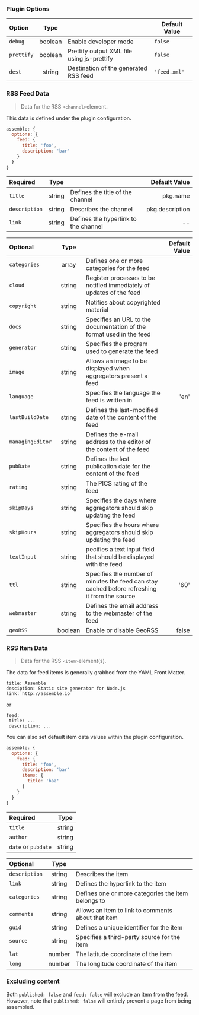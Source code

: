 ### Plugin Options
| Option | Type | | Default Value |  
|:-------|:----:|-|--------------|
| `debug` | boolean | Enable developer mode | `false`
| `prettify`| boolean | Prettify output XML file using js-prettify | `false`
| `dest`| string | Destination of the generated RSS feed |`'feed.xml'`

### RSS Feed Data
> Data for the RSS `<channel>`element.

This data is defined under the plugin configuration.

```js
assemble: {
  options: {
    feed: {
      title: 'foo',
      description: 'bar'
    }
  }
}
```

| Required | Type | | Default Value |     
|:---------|:----:|-|--------------:|
| `title` | string | Defines the title of the channel | pkg.name 
| `description`| string | Describes the channel | pkg.description
| `link`| string | Defines the hyperlink to the channel | --

| Optional | Type | | Default Value |
|:--------------|:----:|-|--------------:|
| `categories` | array | Defines one or more categories for the feed |
| `cloud` | string | Register processes to be notified immediately of updates of the feed |
| `copyright`| string | Notifies about copyrighted material |
| `docs`| string |Specifies an URL to the documentation of the format used in the feed |
| `generator`| string | Specifies the program used to generate the feed |
| `image` | string | Allows an image to be displayed when aggregators present a feed |
| `language` | | Specifies the language the feed is written in | 'en'
| `lastBuildDate` | string | Defines the last-modified date of the content of the feed |
| `managingEditor`| string| Defines the e-mail address to the editor of the content of the feed |
| `pubDate` | string | Defines the last publication date for the content of the feed |
| `rating` | string | The PICS rating of the feed |
| `skipDays` | string | Specifies the days where aggregators should skip updating the feed |
| `skipHours` | string | Specifies the hours where aggregators should skip updating the feed | 
| `textInput` | string | pecifies a text input field that should be displayed with the feed |
| `ttl` | string | Specifies the number of minutes the feed can stay cached before refreshing it from the source | '60' |
| `webmaster` | string | Defines the email address to the webmaster of the feed |
| `geoRSS` | boolean | Enable or disable GeoRSS | false

### RSS Item Data
> Data for the RSS `<item>`element(s).

The data for feed items is generally grabbed from the YAML Front Matter.
```
title: Assemble
desciption: Static site generator for Node.js
link: http://assemble.io
```
or 
```
feed: 
 title: ...
 description: ...
```

You can also set default item data values within the plugin configuration.
```js
assemble: {
  options: {
    feed: {
      title: 'foo',
      description: 'bar'
      items: {
        title: 'baz'
      }
    }
  }
}
```

| Required | Type |      
|:--------------|:----:|
| `title` | string | Defines the title of the item |
| `author` | string | Specifies the e-mail address to the author of the item |
| `date` or `pubdate` | string | Defines the last-publication date for the item |

| Optional | Type | |      
|:--------------|:----:|-|
| `description` | string | Describes the item |
| `link` | string |Defines the hyperlink to the item |
| `categories` | string | Defines one or more categories the item belongs to |
| `comments` | string | Allows an item to link to comments about that item |
| `guid` | string | Defines a unique identifier for the item |
| `source` | string | Specifies a third-party source for the item | 
| `lat` | number | The latitude coordinate of the item |
| `long` | number |The longitude coordinate of the item |

### Excluding content
Both `published: false` and `feed: false` will exclude an item from the feed. However, note that `published: false` will entirely prevent a page from being assembled.
